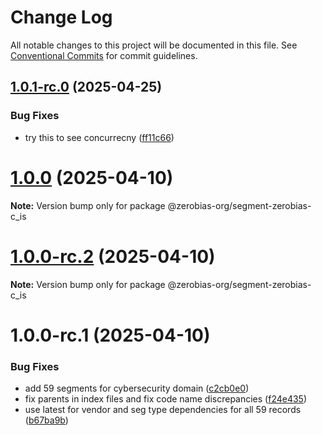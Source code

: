 # Change Log

All notable changes to this project will be documented in this file.
See [Conventional Commits](https://conventionalcommits.org) for commit guidelines.

## [1.0.1-rc.0](https://github.com/zerobias-org/segment/compare/@zerobias-org/segment-zerobias-c_is@1.0.0...@zerobias-org/segment-zerobias-c_is@1.0.1-rc.0) (2025-04-25)


### Bug Fixes

* try this to see concurrecny ([ff11c66](https://github.com/zerobias-org/segment/commit/ff11c66d67cb9f185098fd640d4139178d29ae22))





# [1.0.0](https://github.com/zerobias-org/segment/compare/@zerobias-org/segment-zerobias-c_is@1.0.0-rc.2...@zerobias-org/segment-zerobias-c_is@1.0.0) (2025-04-10)

**Note:** Version bump only for package @zerobias-org/segment-zerobias-c_is





# [1.0.0-rc.2](https://github.com/zerobias-org/segment/compare/@zerobias-org/segment-zerobias-c_is@1.0.0-rc.1...@zerobias-org/segment-zerobias-c_is@1.0.0-rc.2) (2025-04-10)

**Note:** Version bump only for package @zerobias-org/segment-zerobias-c_is





# 1.0.0-rc.1 (2025-04-10)


### Bug Fixes

* add 59 segments for cybersecurity domain ([c2cb0e0](https://github.com/zerobias-org/segment/commit/c2cb0e0c1f1eabb51d7f5a6ae6db98c1516fcdbe))
* fix parents in index files and fix code name discrepancies ([f24e435](https://github.com/zerobias-org/segment/commit/f24e4352453caaa05074cc6bb66ee8ed21a4f11d))
* use latest for vendor and seg type dependencies for all 59 records ([b67ba9b](https://github.com/zerobias-org/segment/commit/b67ba9bed7a90fad3b084161ebc603b5b35214b8))
